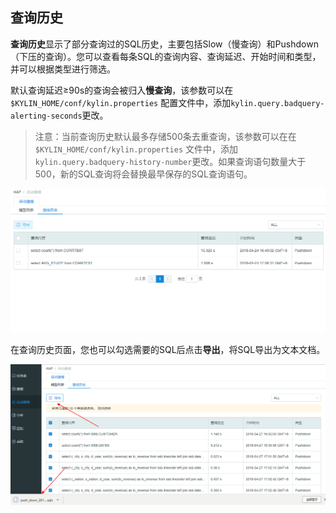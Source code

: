 ## 查询历史

**查询历史**显示了部分查询过的SQL历史，主要包括Slow（慢查询）和Pushdown（下压的查询）。您可以查看每条SQL的查询内容、查询延迟、开始时间和类型，并可以根据类型进行筛选。

默认查询延迟≥90s的查询会被归入**慢查询**，该参数可以在`$KYLIN_HOME/conf/kylin.properties` 配置文件中，添加`kylin.query.badquery-alerting-seconds`更改。

> 注意：当前查询历史默认最多存储500条去重查询，该参数可以在在`$KYLIN_HOME/conf/kylin.properties` 文件中，添加`kylin.query.badquery-history-number`更改。如果查询语句数量大于500，新的SQL查询将会替换最早保存的SQL查询语句。
>

![查询历史](images/query_history/query_history.cn.png)

在查询历史页面，您也可以勾选需要的SQL后点击**导出**，将SQL导出为文本文档。

![导出查询历史](images/query_history/query_download.cn.png)





